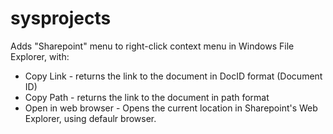 # sysprojects

Adds "Sharepoint" menu to right-click context menu in Windows File Explorer, with:
- Copy Link - returns the link to the document in DocID format (Document ID)
- Copy Path - returns the link to the document in path format
- Open in web browser - Opens the current location in Sharepoint's Web Explorer, using defaulr browser.
